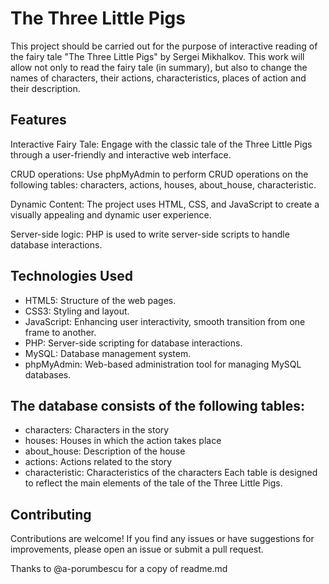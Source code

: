 # The Three Little Pigs
This project should be carried out for the purpose of interactive reading of the fairy tale "The Three Little Pigs" by Sergei Mikhalkov. This work will allow not only to read the fairy tale (in summary), but also to change the names of characters, their actions, characteristics, places of action and their description.

## Features
Interactive Fairy Tale: Engage with the classic tale of the Three Little Pigs through a user-friendly and interactive web interface.

CRUD operations: Use phpMyAdmin to perform CRUD operations on the following tables: characters, actions, houses, about_house, characteristic.

Dynamic Content: The project uses HTML, CSS, and JavaScript to create a visually appealing and dynamic user experience.

Server-side logic: PHP is used to write server-side scripts to handle database interactions.

## Technologies Used
* HTML5: Structure of the web pages.
* CSS3: Styling and layout.
* JavaScript: Enhancing user interactivity, smooth transition from one frame to another.
* PHP: Server-side scripting for database interactions.
* MySQL: Database management system.
* phpMyAdmin: Web-based administration tool for managing MySQL databases.

## The database consists of the following tables:
* characters: Characters in the story
* houses: Houses in which the action takes place
* about_house: Description of the house
* actions: Actions related to the story
* characteristic: Characteristics of the characters
Each table is designed to reflect the main elements of the tale of the Three Little Pigs.

## Contributing
Contributions are welcome! If you find any issues or have suggestions for improvements, please open an issue or submit a pull request.

Thanks to @a-porumbescu for a copy of readme.md
